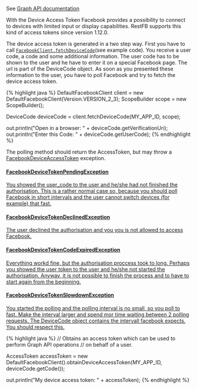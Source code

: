 See <a target="_blank" href="https://developers.facebook.com/docs/facebook-login/for-devices" class="label label-primary">Graph API documentation</a>

With the Device Access Token Facebook provides a possibility to connect to devices with limited input or display capabilities. RestFB supports this kind of access tokens since version 1.12.0.

The device access token is generated in a two step way. First you have to call <a href="http://localhost:8080/restfb.github.io/javadoc/com/restfb/FacebookClient.html#fetchDeviceCode(java.lang.String, com.restfb.scope.ScopeBuilder)" target="_blank"><code>FacebookClient.fetchDeviceCode</code></a>(see example code). You receive a user code, a code and some additional information. The user code has to be shown to the user and he have to enter it on a special Facebook page. The url is part of the DeviceCode object. As soon as you presented these information to the user, you have to poll Facebook and try to fetch the device access token.

{% highlight java %}
DefaultFacebookClient client = new DefaultFacebookClient(Version.VERSION_2_3);
ScopeBuilder scope = new ScopeBuilder();

DeviceCode deviceCode = client.fetchDeviceCode(MY_APP_ID, scope);

out.println("Open in a browser: " + deviceCode.getVerificationUri);
out.println("Enter this Code: " + deviceCode.getUserCode);
{% endhighlight %}


The polling method should return the AccessToken, but may throw a <a href="/javadoc/com/restfb/exception/devicetoken/FacebookDeviceTokenException.html" target="_blank">FacebookDeviceAccessToken</a> exception.

<div class="list-group">
			<a href="/javadoc/com/restfb/exception/devicetoken/FacebookDeviceTokenPendingException.html" class="list-group-item" target="_blank">
			    <h4 class="list-group-item-heading">FacebookDeviceTokenPendingException</h4>
			    <p class="list-group-item-text">You showed the user_code to the user and he/she had not finished the authorisation.
				This is a rather normal case so, because you should poll Facebook in short intervals and the user cannot switch devices (for example) that fast.<br>
			    </p>
			</a>
			<a href="/javadoc/com/restfb/exception/devicetoken/FacebookDeviceTokenDeclinedException.html" class="list-group-item" target="_blank">
			    <h4 class="list-group-item-heading">FacebookDeviceTokenDeclinedException</h4>
			    <p class="list-group-item-text">The user declined the authorisation and you you is not allowed to access Facebook.</p>
			</a>
			<a href="/javadoc/com/restfb/exception/devicetoken/FacebookDeviceTokenCodeExpiredException.html" class="list-group-item" target="_blank">
			    <h4 class="list-group-item-heading">FacebookDeviceTokenCodeExpiredException</h4>
			    <p class="list-group-item-text">Everything workd fine, but the authorisation proccess took to long. Perhaps you showed the user
			    token to the user and he/she not started the authorisation. Anyway, it is not possible to finish the process and to have to start again from the beginning.</p>
			</a>
			<a href="/javadoc/com/restfb/exception/devicetoken/FacebookDeviceTokenSlowdownException.html" class="list-group-item" target="_blank">
			    <h4 class="list-group-item-heading">FacebookDeviceTokenSlowdownException</h4>
			    <p class="list-group-item-text">You started the polling and the polling interval is no small, so you poll to fast. Make the interval
				larger and spend mor time waiting between 2 polling requests. The DeviceCode object contains the intervall facebook expects. You should respect this.</p>
			</a>
</div>

{% highlight java %}
// Obtains an access token which can be used to perform Graph API operations
// on behalf of a user.

AccessToken accessToken =
   new DefaultFacebookClient().obtainDeviceAccessToken(MY_APP_ID, deviceCode.getCode());

out.println("My device access token: " + accessToken);
{% endhighlight %}